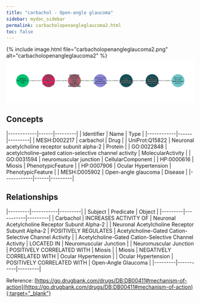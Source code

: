 ```yaml
---
title: "carbachol - Open-angle glaucoma"
sidebar: mydoc_sidebar
permalink: carbacholopenangleglaucoma2.html
toc: false 
---
```


{% include image.html file="carbacholopenangleglaucoma2.png" alt="carbacholopenangleglaucoma2" %}![Path Visualization](/images/carbacholopenangleglaucoma2.png)

## Concepts

|------------|------|---------|
| Identifier | Name | Type    |
|------------|------|---------|
| MESH:D002217 | carbachol | Drug |
| UniProt:Q15822 | Neuronal acetylcholine receptor subunit alpha-2 | Protein |
| GO:0022848 | acetylcholine-gated cation-selective channel activity | MolecularActivity |
| GO:0031594 | neuromuscular junction | CellularComponent |
| HP:0000616 | Miosis | PhenotypicFeature |
| HP:0007906 | Ocular Hypertension | PhenotypicFeature |
| MESH:D005902 | Open-angle glaucoma | Disease |
|------------|------|---------|

## Relationships

|---------|-----------|---------|
| Subject | Predicate | Object  |
|---------|-----------|---------|
| Carbachol | INCREASES ACTIVITY OF | Neuronal Acetylcholine Receptor Subunit Alpha-2 |
| Neuronal Acetylcholine Receptor Subunit Alpha-2 | POSITIVELY REGULATES | Acetylcholine-Gated Cation-Selective Channel Activity |
| Acetylcholine-Gated Cation-Selective Channel Activity | LOCATED IN | Neuromuscular Junction |
| Neuromuscular Junction | POSITIVELY CORRELATED WITH | Miosis |
| Miosis | NEGATIVELY CORRELATED WITH | Ocular Hypertension |
| Ocular Hypertension | POSITIVELY CORRELATED WITH | Open-Angle Glaucoma |
|---------|-----------|---------|

Reference: [https://go.drugbank.com/drugs/DB:DB00411#mechanism-of-action](https://go.drugbank.com/drugs/DB:DB00411#mechanism-of-action){:target="_blank"}